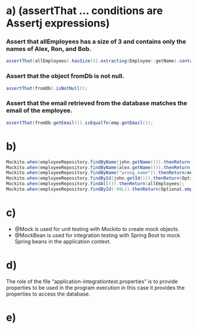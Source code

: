 # a) (assertThat ... conditions are Assertj expressions)
### Assert that allEmployees has a size of 3 and contains only the names of Alex, Ron, and Bob.
``` java
assertThat(allEmployees).hasSize(3).extracting(Employee::getName).containsOnly(alex.getName(), ron.getName(), bob.getName());
```

### Assert that the object fromDb is not null.
``` java
assertThat(fromDb).isNotNull();
```

### Assert that the email retrieved from the database matches the email of the employee.
``` java
assertThat(fromDb.getEmail()).isEqualTo(emp.getEmail());
```

# b)
``` java
Mockito.when(employeeRepository.findByName(john.getName())).thenReturn(john);
Mockito.when(employeeRepository.findByName(alex.getName())).thenReturn(alex);
Mockito.when(employeeRepository.findByName("wrong_name")).thenReturn(null);
Mockito.when(employeeRepository.findById(john.getId())).thenReturn(Optional.of(john));
Mockito.when(employeeRepository.findAll()).thenReturn(allEmployees);
Mockito.when(employeeRepository.findById(-99L)).thenReturn(Optional.empty());
```

# c)
- @Mock is used for unit testing with Mockito to create mock objects.
- @MockBean is used for integration testing with Spring Boot to mock Spring beans in the application context.

# d)
The role of the file “application-integrationtest.properties” is to provide properties to be used in the program execution in this case it
provides the properties to access the database.

# e)


